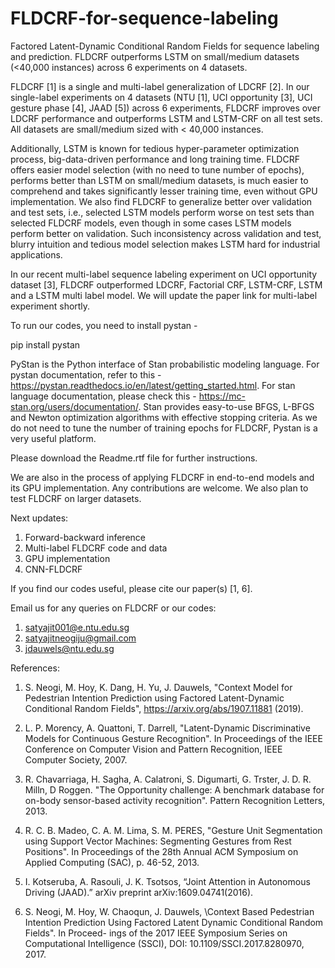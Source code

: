 # FLDCRF-for-sequence-labeling
Factored Latent-Dynamic Conditional Random Fields for sequence labeling and prediction. FLDCRF outperforms LSTM on small/medium datasets (&lt;40,000 instances) across 6 experiments on 4 datasets.  

FLDCRF [1] is a single and multi-label generalization of LDCRF [2]. In our single-label experiments on 4 datasets (NTU [1], UCI opportunity [3], UCI gesture phase [4], JAAD [5]) across 6 experiments, FLDCRF improves over LDCRF performance and outperforms LSTM and LSTM-CRF on all test sets. All datasets are small/medium sized with < 40,000 instances.  

Additionally, LSTM is known for tedious hyper-parameter optimization process, big-data-driven performance and long training time. FLDCRF offers easier model selection (with no need to tune number of epochs), performs better than LSTM on small/medium datasets, is much easier to comprehend and takes significantly lesser training time, even without GPU implementation. We also find FLDCRF to generalize better over validation and test sets, i.e., selected LSTM models perform worse on test sets than selected FLDCRF models, even though in some cases LSTM models perform better on validation. Such inconsistency across validation and test, blurry intuition and tedious model selection makes LSTM hard for industrial applications.


In our recent multi-label sequence labeling experiment on UCI opportunity dataset [3], FLDCRF outperformed LDCRF, Factorial CRF, LSTM-CRF, LSTM and a LSTM multi label model. We will update the paper link for multi-label experiment shortly.

To run our codes, you need to install pystan - 

pip install pystan

PyStan is the Python interface of Stan probabilistic modeling language. For pystan documentation, refer to this - https://pystan.readthedocs.io/en/latest/getting_started.html. For stan language documentation, please check this - https://mc-stan.org/users/documentation/. Stan provides easy-to-use BFGS, L-BFGS and Newton optimization algorithms with effective stopping criteria. As we do not need to tune the number of training epochs for FLDCRF, Pystan is a very useful platform.

Please download the Readme.rtf file for further instructions.  

We are also in the process of applying FLDCRF in end-to-end models and its GPU implementation. Any contributions are welcome. We also plan to test FLDCRF on larger datasets.

Next updates:
1. Forward-backward inference
2. Multi-label FLDCRF code and data
3. GPU implementation
4. CNN-FLDCRF

If you find our codes useful, please cite our paper(s) [1, 6].

Email us for any queries on FLDCRF or our codes:
1. satyajit001@e.ntu.edu.sg
2. satyajitneogiju@gmail.com
3. jdauwels@ntu.edu.sg


References:
1. S. Neogi, M. Hoy, K. Dang, H. Yu, J. Dauwels, "Context Model for Pedestrian Intention Prediction using Factored Latent-Dynamic Conditional Random Fields", https://arxiv.org/abs/1907.11881 (2019).
2. L. P. Morency, A. Quattoni, T. Darrell, "Latent-Dynamic Discriminative Models for Continuous Gesture Recognition". In Proceedings of the IEEE Conference on Computer Vision
and Pattern Recognition, IEEE Computer Society, 2007.
3. R. Chavarriaga, H. Sagha, A. Calatroni, S. Digumarti, G. Trster, J. D. R. Milln, D Roggen.
"The Opportunity challenge: A benchmark database for on-body sensor-based activity
recognition". Pattern Recognition Letters, 2013.
4. R. C. B. Madeo, C. A. M. Lima, S. M. PERES, "Gesture Unit Segmentation using Support
Vector Machines: Segmenting Gestures from Rest Positions". In Proceedings of the 28th
Annual ACM Symposium on Applied Computing (SAC), p. 46-52, 2013.
5. I. Kotseruba, A. Rasouli, J. K. Tsotsos, “Joint Attention in Autonomous Driving (JAAD).” arXiv preprint arXiv:1609.04741(2016).

6. S. Neogi, M. Hoy, W. Chaoqun, J. Dauwels, \Context Based Pedestrian Intention Prediction
Using Factored Latent Dynamic Conditional Random Fields". In Proceed-
ings of the 2017 IEEE Symposium Series on Computational Intelligence (SSCI), DOI:
10.1109/SSCI.2017.8280970, 2017.
